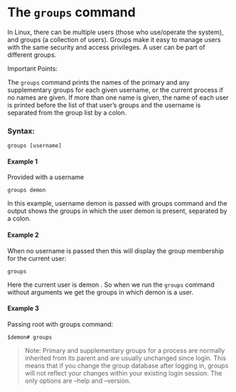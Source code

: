 # The `groups` command

In Linux, there can be multiple users (those who use/operate the system), and groups (a collection of users). 
Groups make it easy to manage users with the same security and access privileges. A user can be part of different groups.

Important Points:

The `groups` command prints the names of the primary and any supplementary groups for each given username, or the current process if no names are given.
If more than one name is given, the name of each user is printed before the list of that user’s groups and the username is separated from the group list by a colon.

### Syntax:

```
groups [username]
```

#### Example 1

Provided with a username

```
groups demon
```

In this example, username demon is passed with groups command and the output shows the groups in which the user demon is present, separated by a colon.

#### Example 2

When no username is passed then this will display the group membership for the current user:

```
groups
```

Here the current user is demon . So when we run the `groups` command without arguments we get the groups in which demon is a user.

#### Example 3

Passing root with groups command:

```
$demon# groups
```

> Note: Primary and supplementary groups for a process are normally inherited from its parent and are usually unchanged since login. This means that if you change the group database after logging in, groups will not reflect your changes within your existing login session. The only options are –help and –version.
